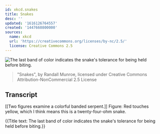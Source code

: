 ```yaml
---
id: xkcd.snakes
title: Snakes
desc: ''
updated: '1616126764557'
created: '1447660800000'
sources:
  name: xkcd
  url: 'https://creativecommons.org/licenses/by-nc/2.5/'
  license: Creative Commons 2.5
---
```

![The last band of color indicates the snake's tolerance for being held before biting.](https://imgs.xkcd.com/comics/snakes.png)
> "Snakes", by Randall Munroe, licensed under Creative Commons Attribution-NonCommercial 2.5 License

## Transcript
[[Two figures examine a colorful banded serpent.]]
Figure: Red touches yellow, which I think means this is a twenty-four-ohm snake.

{{Title text: The last band of color indicates the snake's tolerance for being held before biting.}}
